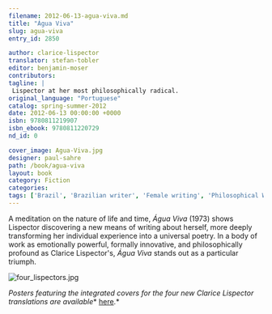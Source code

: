 ```yaml
---
filename: 2012-06-13-agua-viva.md
title: "Água Viva"
slug: agua-viva
entry_id: 2850

author: clarice-lispector
translator: stefan-tobler
editor: benjamin-moser
contributors: 
tagline: |
 Lispector at her most philosophically radical.
original_language: "Portuguese"
catalog: spring-summer-2012
date: 2012-06-13 00:00:00 +0000 
isbn: 9780811219907
isbn_ebook: 9780811220729
nd_id: 0

cover_image: Agua-Viva.jpg
designer: paul-sahre
path: /book/agua-viva
layout: book
category: Fiction
categories: 
tags: ['Brazil', 'Brazilian writer', 'Female writing', 'Philosophical Writing', 'Portuguese', 'Portuguese writer', 'Portuguese-language novels']
---
```

A meditation on the nature of life and time, *Água Viva* (1973) shows Lispector discovering a new means of writing about herself, more deeply transforming her individual experience into a universal poetry. In a body of work as emotionally powerful, formally innovative, and philosophically profound as Clarice Lispector's, *Água Viva* stands out as a particular triumph.

![four_lispectors.jpg][1]

*Posters featuring the integrated covers for the four new Clarice Lispector translations are available** [here][2].*

 [1]: /images/covers/four_lispectors.jpg
 [2]: /goods/





